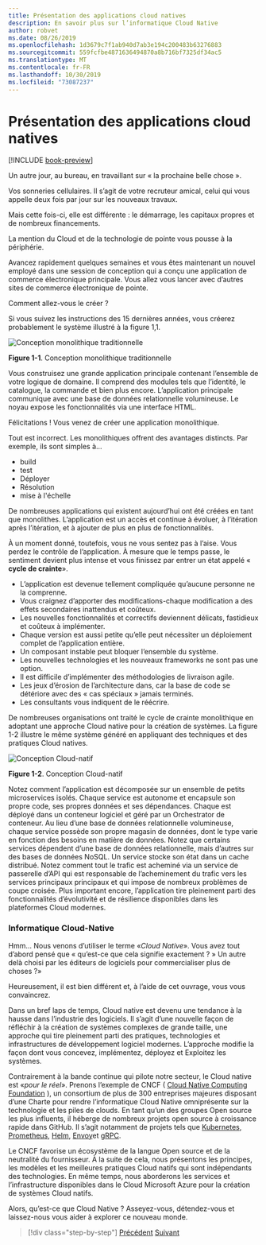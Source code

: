 ```yaml
---
title: Présentation des applications cloud natives
description: En savoir plus sur l’informatique Cloud Native
author: robvet
ms.date: 08/26/2019
ms.openlocfilehash: 1d3679c7f1ab940d7ab3e194c200483b63276883
ms.sourcegitcommit: 559fcfbe4871636494870a8b716bf7325df34ac5
ms.translationtype: MT
ms.contentlocale: fr-FR
ms.lasthandoff: 10/30/2019
ms.locfileid: "73087237"
---
```

# <a name="introduction-to-cloud-native-applications"></a>Présentation des applications cloud natives

[!INCLUDE [book-preview](../../../includes/book-preview.md)]

Un autre jour, au bureau, en travaillant sur « la prochaine belle chose ».

Vos sonneries cellulaires. Il s’agit de votre recruteur amical, celui qui vous appelle deux fois par jour sur les nouveaux travaux.

Mais cette fois-ci, elle est différente : le démarrage, les capitaux propres et de nombreux financements.

La mention du Cloud et de la technologie de pointe vous pousse à la périphérie.

Avancez rapidement quelques semaines et vous êtes maintenant un nouvel employé dans une session de conception qui a conçu une application de commerce électronique principale. Vous allez vous lancer avec d’autres sites de commerce électronique de pointe.

Comment allez-vous le créer ?

Si vous suivez les instructions des 15 dernières années, vous créerez probablement le système illustré à la figure 1,1.

![Conception monolithique traditionnelle](./media/monolithic-design.png)

**Figure 1-1**. Conception monolithique traditionnelle

Vous construisez une grande application principale contenant l’ensemble de votre logique de domaine. Il comprend des modules tels que l’identité, le catalogue, la commande et bien plus encore. L’application principale communique avec une base de données relationnelle volumineuse. Le noyau expose les fonctionnalités via une interface HTML.

Félicitations !  Vous venez de créer une application monolithique.

Tout est incorrect. Les monolithiques offrent des avantages distincts. Par exemple, ils sont simples à...

- build
- test
- Déployer
- Résolution
- mise à l'échelle

De nombreuses applications qui existent aujourd’hui ont été créées en tant que monolithes. L’application est un accès et continue à évoluer, à l’itération après l’itération, et à ajouter de plus en plus de fonctionnalités.

À un moment donné, toutefois, vous ne vous sentez pas à l’aise. Vous perdez le contrôle de l’application. À mesure que le temps passe, le sentiment devient plus intense et vous finissez par entrer un état appelé « **cycle de crainte**».

- L’application est devenue tellement compliquée qu’aucune personne ne la comprenne.
- Vous craignez d’apporter des modifications-chaque modification a des effets secondaires inattendus et coûteux.
- Les nouvelles fonctionnalités et correctifs deviennent délicats, fastidieux et coûteux à implémenter.
- Chaque version est aussi petite qu’elle peut nécessiter un déploiement complet de l’application entière.
- Un composant instable peut bloquer l’ensemble du système.
- Les nouvelles technologies et les nouveaux frameworks ne sont pas une option.
- Il est difficile d’implémenter des méthodologies de livraison agile.
- Les jeux d’érosion de l’architecture dans, car la base de code se détériore avec des « cas spéciaux » jamais terminés.
- Les consultants vous indiquent de le réécrire.

De nombreuses organisations ont traité le cycle de crainte monolithique en adoptant une approche Cloud native pour la création de systèmes. La figure 1-2 illustre le même système généré en appliquant des techniques et des pratiques Cloud natives.

![Conception Cloud-natif](./media/cloud-native-design.png)

**Figure 1-2**. Conception Cloud-natif

Notez comment l’application est décomposée sur un ensemble de petits microservices isolés. Chaque service est autonome et encapsule son propre code, ses propres données et ses dépendances. Chaque est déployé dans un conteneur logiciel et géré par un Orchestrator de conteneur. Au lieu d’une base de données relationnelle volumineuse, chaque service possède son propre magasin de données, dont le type varie en fonction des besoins en matière de données. Notez que certains services dépendent d’une base de données relationnelle, mais d’autres sur des bases de données NoSQL. Un service stocke son état dans un cache distribué. Notez comment tout le trafic est acheminé via un service de passerelle d’API qui est responsable de l’acheminement du trafic vers les services principaux principaux et qui impose de nombreux problèmes de coupe croisée. Plus important encore, l’application tire pleinement parti des fonctionnalités d’évolutivité et de résilience disponibles dans les plateformes Cloud modernes.

### <a name="cloud-native-computing"></a>Informatique Cloud-Native

Hmm... Nous venons d’utiliser le terme «*Cloud Native*». Vous avez tout d’abord pensé que « qu’est-ce que cela signifie exactement ? » Un autre delà choisi par les éditeurs de logiciels pour commercialiser plus de choses ?»

Heureusement, il est bien différent et, à l’aide de cet ouvrage, vous vous convaincrez.

Dans un bref laps de temps, Cloud native est devenu une tendance à la hausse dans l’industrie des logiciels. Il s’agit d’une nouvelle façon de réfléchir à la création de systèmes complexes de grande taille, une approche qui tire pleinement parti des pratiques, technologies et infrastructures de développement logiciel modernes. L’approche modifie la façon dont vous concevez, implémentez, déployez et Exploitez les systèmes.

Contrairement à la bande continue qui pilote notre secteur, le Cloud native est «*pour le réel*». Prenons l’exemple de CNCF ( [Cloud Native Computing Foundation](https://www.cncf.io/) ), un consortium de plus de 300 entreprises majeures disposant d’une Charte pour rendre l’informatique Cloud Native omniprésente sur la technologie et les piles de clouds. En tant qu’un des groupes Open source les plus influents, il héberge de nombreux projets open source à croissance rapide dans GitHub. Il s’agit notamment de projets tels que [Kubernetes](https://kubernetes.io/), [Prometheus](https://prometheus.io/), [Helm](https://helm.sh/), [Envoy](https://www.envoyproxy.io/)et [gRPC](https://grpc.io/).

Le CNCF favorise un écosystème de la langue Open source et de la neutralité du fournisseur. À la suite de cela, nous présentons les principes, les modèles et les meilleures pratiques Cloud natifs qui sont indépendants des technologies. En même temps, nous aborderons les services et l’infrastructure disponibles dans le Cloud Microsoft Azure pour la création de systèmes Cloud natifs.

Alors, qu’est-ce que Cloud Native ? Asseyez-vous, détendez-vous et laissez-nous vous aider à explorer ce nouveau monde.

>[!div class="step-by-step"]
>[Précédent](index.md)
>[Suivant](definition.md)
